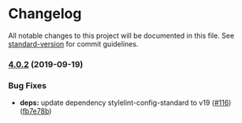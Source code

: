# Changelog

All notable changes to this project will be documented in this file. See [standard-version](https://github.com/conventional-changelog/standard-version) for commit guidelines.

### [4.0.2](https://github.com/foray1010/stylelint-config-foray1010/compare/v4.0.1...v4.0.2) (2019-09-19)


### Bug Fixes

* **deps:** update dependency stylelint-config-standard to v19 ([#116](https://github.com/foray1010/stylelint-config-foray1010/issues/116)) ([fb7e78b](https://github.com/foray1010/stylelint-config-foray1010/commit/fb7e78b))
